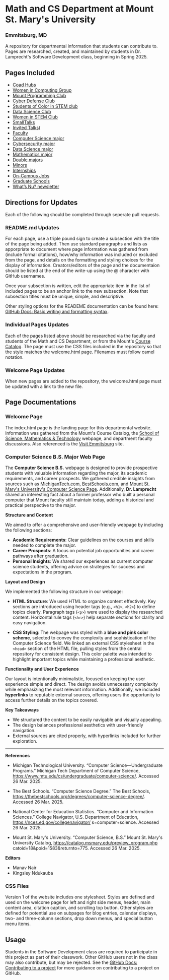 # Math and CS Department at Mount St. Mary's University
### Emmitsburg, MD

A repository for departmental information that students can contribute to. Pages are researched, created, and maintained by students in Dr. Lamprecht's Software Development class, beginning in Spring 2025.

## Pages Included

* [Coad Hubs](#coad-hubs)
* [Women in Computing Group](#women-in-computing)
* [Mount Programming Club](#mount-programming-club)
* [Cyber Defense Club](#cyber-defense-club-readme) 
* [Students of Color in STEM club](#students-of-color-in-stem)
* [Data Science Club](#data-science-club-page)
* [Women in STEM Club](#women-in-stem)
* [SmallTalks](#smalltalks)
* [Invited Talks](#invited-talks-page))
* [Faculty](#faculty)
* [Computer Science major](#computer-science-major) 
* [Cybersecurity major](#cybersecurity-major) 
* [Data Science major](#data-major)
* [Mathematics major](#mathematics-major)
* [Double majors](#data-major)
* [Minors](#minors)
* [Internships](#internships) 
* [On-Campus Jobs](#oncampus-jobs)
* [Graduate Schools](#graduate-schools)
* [What’s Nu? newsletter](#whats-nu?)

## Directions for Updates

Each of the following should be completed through seperate pull requests.

### README.md Updates

For each page, use a triple pound sign to create a subsection with the title of the page being added. Then use standard paragraphs and lists as apporpriate to document where page information was gathered from (include formal citations), how/why information was included or excluded from the page, and details on the formatting and styling choices for the display of information. Creators/editors of the page and the documentaion should be listed at the end of the write-up using the @ character with GitHub usernames.

Once your subsection is written, edit the appropriate item in the list of included pages to be an anchor link to the new subsection. Note that subsection titles must be unique, simple, and descriptive.

Other styling options for the READEME documentation can be found here: [GitHub Docs: Basic writing and formatting syntax](https://docs.github.com/en/get-started/writing-on-github/getting-started-with-writing-and-formatting-on-github/basic-writing-and-formatting-syntax).

### Individual Pages Updates

Each of the pages listed above should be researched via the faculty and students of the Math and CS Department, or from the Mount's [Course Catalog](https://catalog.msmary.edu/index.php). The page must use the CSS files included in the repository so that the style matches the welcome.html page. Filenames must follow camel notation.

### Welcome Page Updates

When new pages are added to the repository, the welcome.html page must be updated with a link to the new file.

## Page Documentations

### Welcome Page

The index.html page is the landing page for this departmental website. Information was gathered from the Mount's Course Catalog, the [School of Science, Mathematics & Technology](https://msmary.edu/academics/schools-divisions/school-of-science-mathematics-and-technology/index.html) webpage, and department faculty discussions. Also referenced is the [Visit Emmitsburg](https://visitemmitsburg.com) site.


### Computer Science B.S. Major Web Page

The **Computer Science B.S.** webpage is designed to provide prospective students with valuable information regarding the major, its academic requirements, and career prospects. We gathered credible insights from sources such as [MichiganTech.com](https://www.michigantech.com), [BestSchools.com](https://www.bestschools.com), and [Mount St. Mary's University's Computer Science Page](https://www.msmu.edu). Additionally, **Dr. Lamprecht** shared an interesting fact about a former professor who built a personal computer that Mount faculty still maintain today, adding a historical and practical perspective to the major.

**Structure and Content**

We aimed to offer a comprehensive and user-friendly webpage by including the following sections:

- **Academic Requirements**: Clear guidelines on the courses and skills needed to complete the major.
- **Career Prospects**: A focus on potential job opportunities and career pathways after graduation.
- **Personal Insights**: We shared our experiences as current computer science students, offering advice on strategies for success and expectations in the program.

**Layout and Design**

We implemented the following structure in our webpage:

- **HTML Structure**: We used HTML to organize content effectively. Key sections are introduced using header tags (e.g., `<h1>`, `<h2>`) to define topics clearly. Paragraph tags (`<p>`) were used to display the researched content. Horizontal rule tags (`<hr>`) help separate sections for clarity and easy navigation.

- **CSS Styling**: The webpage was styled with a **blue and pink color scheme**, selected to convey the complexity and sophistication of the Computer Science field. We linked an external CSS stylesheet in the `<head>` section of the HTML file, pulling styles from the central repository for consistent design. This color palette was intended to highlight important topics while maintaining a professional aesthetic.

**Functionality and User Experience**

Our layout is intentionally minimalistic, focused on keeping the user experience simple and direct. The design avoids unnecessary complexity while emphasizing the most relevant information. Additionally, we included **hyperlinks** to reputable external sources, offering users the opportunity to access further details on the topics covered.

**Key Takeaways**

- We structured the content to be easily navigable and visually appealing.
- The design balances professional aesthetics with user-friendly navigation.
- External sources are cited properly, with hyperlinks included for further exploration.
---

**References**
- Michigan Technological University. “Computer Science—Undergraduate Programs.” Michigan Tech Department of Computer Science, https://www.mtu.edu/cs/undergraduate/computer-science/. Accessed 26 Mar. 2025. 

- The Best Schools. “Computer Science Degree.” The Best Schools, https://thebestschools.org/degrees/computer-science-degree/. Accessed 26 Mar. 2025. 

- National Center for Education Statistics. “Computer and Information Sciences.” College Navigator, U.S. Department of Education, https://nces.ed.gov/collegenavigator/ s=computer+science. Accessed 26 Mar. 2025. 

- Mount St. Mary's University. “Computer Science, B.S.” Mount St. Mary's University Catalog, https://catalog.msmary.edu/preview_program.php catoid=18&poid=1583&returnto=775. Accessed 26 Mar. 2025.

**Editors**

- Manav Nair
- Kingsley Ndukauba

### CSS Files

Version 1 of the website includes one stylesheet. Styles are defined and used on the welcome page for left and right side menus, header, main content area, citation caption, and scrolling top button. Other styles are defined for potential use on subpages for blog entries, calendar displays, two- and three-column sections, drop down menus, and special button menu items.

## Usage

Students in the Software Development class are required to participate in this project as part of their classwork. Other GitHub users not in the class may also contribute, but may be rejected. See the [GitHub Docs: Contributing to a project](https://docs.github.com/en/get-started/exploring-projects-on-github/contributing-to-a-project) for more guidance on contributing to a project on GitHub.
